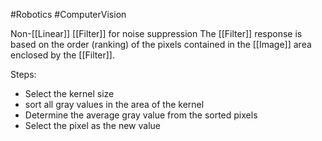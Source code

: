 #Robotics #ComputerVision 

Non-[[Linear]] [[Filter]] for noise suppression
The [[Filter]] response is based on the order (ranking) of the pixels contained in the [[Image]] area enclosed by the [[Filter]].

Steps:
- Select the kernel size
- sort all gray values in the area of the kernel
- Determine the average gray value from the sorted pixels
- Select the pixel as the new value